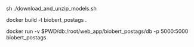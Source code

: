 sh ./download_and_unzip_models.sh
 
 docker build -t biobert_postags . 

 docker run -v $PWD/db:/root/web_app/biobert_postags/db -p 5000:5000 biobert_postags

